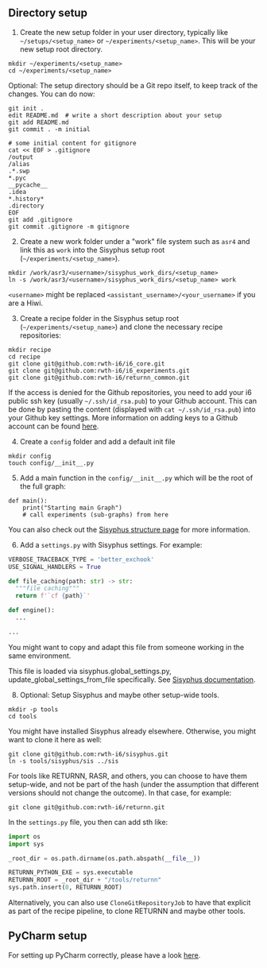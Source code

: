 ## Directory setup

1. Create the new setup folder in your user directory, typically like `~/setups/<setup_name>` or `~/experiments/<setup_name>`. This will be your new setup root directory.
```
mkdir ~/experiments/<setup_name>
cd ~/experiments/<setup_name>
```

Optional: The setup directory should be a Git repo itself,
to keep track of the changes. You can do now:

```
git init .
edit README.md  # write a short description about your setup
git add README.md
git commit . -m initial

# some initial content for gitignore
cat << EOF > .gitignore
/output
/alias
.*.swp
*.pyc
__pycache__
.idea
*.history*
.directory
EOF
git add .gitignore
git commit .gitignore -m gitignore
```

2. Create a new work folder under a "work" file system such as `asr4` and link this as `work` into the Sisyphus setup root (`~/experiments/<setup_name>`).
```
mkdir /work/asr3/<username>/sisyphus_work_dirs/<setup_name>
ln -s /work/asr3/<username>/sisyphus_work_dirs/<setup_name> work
```

`<username>` might be replaced `<assistant_username>/<your_username>` if you are a Hiwi.

3. Create a recipe folder in the Sisyphus setup root (`~/experiments/<setup_name>`) and clone the necessary recipe repositories:
```
mkdir recipe
cd recipe
git clone git@github.com:rwth-i6/i6_core.git
git clone git@github.com:rwth-i6/i6_experiments.git
git clone git@github.com:rwth-i6/returnn_common.git
```

If the access is denied for the Github repositories, you need to add your i6 public ssh key (usually `~/.ssh/id_rsa.pub`) to your Github account.
This can be done by pasting the content (displayed with `cat ~/.ssh/id_rsa.pub`) into your Github key settings.
More information on adding keys to a Github account can be found [here](https://docs.github.com/en/github/authenticating-to-github/connecting-to-github-with-ssh/adding-a-new-ssh-key-to-your-github-account).

4. Create a `config` folder and add a default init file
```
mkdir config
touch config/__init__.py
```

5. Add a main function in the `config/__init__.py` which will be the root of the full graph:
```
def main():
    print("Starting main Graph")
    # call experiments (sub-graphs) from here
```

You can also check out the [Sisyphus structure page](https://sisyphus-workflow-manager.readthedocs.io/en/latest/structure.html) for more information.

6. Add a `settings.py` with Sisyphus settings. For example:

```python
VERBOSE_TRACEBACK_TYPE = 'better_exchook'
USE_SIGNAL_HANDLERS = True

def file_caching(path: str) -> str:
  """file caching"""
  return f'`cf {path}`'

def engine():
  ...

...
```
You might want to copy and adapt this file from someone working in the same environment. 

This file is loaded via sisyphus.global_settings.py,
update_global_settings_from_file specifically.
See [Sisyphus documentation](https://sisyphus-workflow-manager.readthedocs.io/).

8. Optional: Setup Sisyphus and maybe other setup-wide tools.

```shell
mkdir -p tools
cd tools
```

You might have installed Sisyphus already elsewhere.
Otherwise, you might want to clone it here as well:

```shell
git clone git@github.com:rwth-i6/sisyphus.git
ln -s tools/sisyphus/sis ../sis
```

For tools like RETURNN, RASR, and others,
you can choose to have them setup-wide, and not be part of the hash
(under the assumption that different versions should not change the outcome).
In that case, for example:
```shell
git clone git@github.com:rwth-i6/returnn.git
```
In the `settings.py` file, you then can add sth like:
```python
import os
import sys

_root_dir = os.path.dirname(os.path.abspath(__file__))

RETURNN_PYTHON_EXE = sys.executable
RETURNN_ROOT = _root_dir + "/tools/returnn"
sys.path.insert(0, RETURNN_ROOT)
```

Alternatively, you can also use `CloneGitRepositoryJob` to have that explicit as part of the recipe pipeline, to clone RETURNN and maybe other tools.
 
## PyCharm setup

For setting up PyCharm correctly, please have a look [here](https://github.com/rwth-i6/i6_core/wiki/Sisyphus-PyCharm-Setup).

